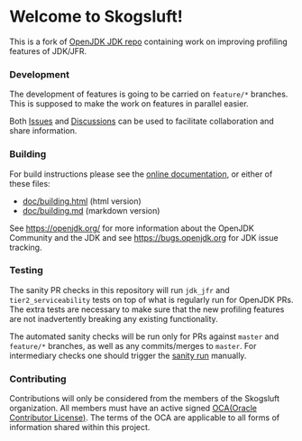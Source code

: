 # Welcome to Skogsluft!

This is a fork of [OpenJDK JDK repo](https://github.com/openjdk/jdk) containing work on improving profiling features of JDK/JFR.

### Development

The development of features is going to be carried on `feature/*` branches. This is supposed to make the work on features in parallel easier.

Both [Issues](https://github.com/skogsluft/jdk-skogsluft/issues) and [Discussions](https://github.com/skogsluft/jdk-skogsluft/discussions) can be used to facilitate collaboration and share information.

### Building

For build instructions please see the
[online documentation](https://openjdk.org/groups/build/doc/building.html),
or either of these files:

- [doc/building.html](doc/building.html) (html version)
- [doc/building.md](doc/building.md) (markdown version)

See <https://openjdk.org/> for more information about the OpenJDK
Community and the JDK and see <https://bugs.openjdk.org> for JDK issue
tracking.

### Testing

The sanity PR checks in this repository will run `jdk_jfr` and `tier2_serviceability` tests on top of what is regularly run for OpenJDK PRs.
The extra tests are necessary to make sure that the new profiling features are not inadvertently breaking any existing functionality.

The automated sanity checks will be run only for PRs against `master` and `feature/*` branches, as well as any commits/merges to `master`.
For intermediary checks one should trigger the [sanity run](https://github.com/skogsluft/jdk-skogsluft/actions/workflows/main.yml) manually.

### Contributing

Contributions will only be considered from the members of the Skogsluft organization. All members must have an active signed [OCA(Oracle Contributor License)](https://oca.opensource.oracle.com/?ojr=faq).
The terms of the OCA are applicable to all forms of information shared within this project.
